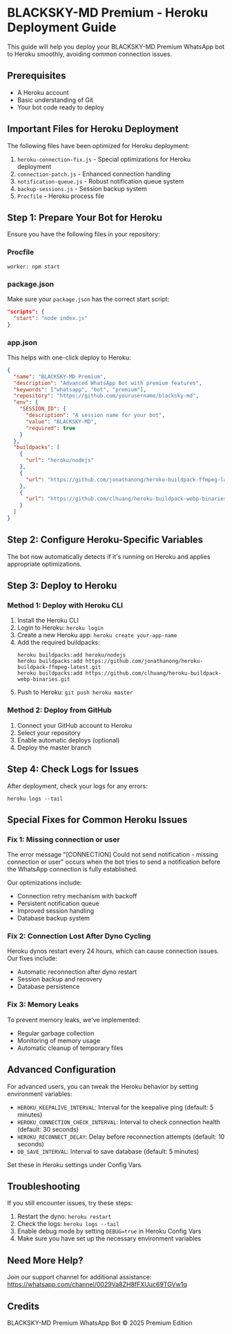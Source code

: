 # BLACKSKY-MD Premium - Heroku Deployment Guide

This guide will help you deploy your BLACKSKY-MD Premium WhatsApp bot to Heroku smoothly, avoiding common connection issues.

## Prerequisites

- A Heroku account
- Basic understanding of Git
- Your bot code ready to deploy

## Important Files for Heroku Deployment

The following files have been optimized for Heroku deployment:

1. `heroku-connection-fix.js` - Special optimizations for Heroku deployment
2. `connection-patch.js` - Enhanced connection handling
3. `notification-queue.js` - Robust notification queue system
4. `backup-sessions.js` - Session backup system
5. `Procfile` - Heroku process file

## Step 1: Prepare Your Bot for Heroku

Ensure you have the following files in your repository:

### Procfile
```
worker: npm start
```

### package.json
Make sure your `package.json` has the correct start script:
```json
"scripts": {
  "start": "node index.js"
}
```

### app.json
This helps with one-click deploy to Heroku:
```json
{
  "name": "BLACKSKY-MD Premium",
  "description": "Advanced WhatsApp Bot with premium features",
  "keywords": ["whatsapp", "bot", "premium"],
  "repository": "https://github.com/yourusername/blacksky-md",
  "env": {
    "SESSION_ID": {
      "description": "A session name for your bot",
      "value": "BLACKSKY-MD",
      "required": true
    }
  },
  "buildpacks": [
    {
      "url": "heroku/nodejs"
    },
    {
      "url": "https://github.com/jonathanong/heroku-buildpack-ffmpeg-latest.git"
    },
    {
      "url": "https://github.com/clhuang/heroku-buildpack-webp-binaries.git"
    }
  ]
}
```

## Step 2: Configure Heroku-Specific Variables

The bot now automatically detects if it's running on Heroku and applies appropriate optimizations. 

## Step 3: Deploy to Heroku

### Method 1: Deploy with Heroku CLI

1. Install the Heroku CLI
2. Login to Heroku: `heroku login`
3. Create a new Heroku app: `heroku create your-app-name`
4. Add the required buildpacks:
   ```
   heroku buildpacks:add heroku/nodejs
   heroku buildpacks:add https://github.com/jonathanong/heroku-buildpack-ffmpeg-latest.git
   heroku buildpacks:add https://github.com/clhuang/heroku-buildpack-webp-binaries.git
   ```
5. Push to Heroku: `git push heroku master`

### Method 2: Deploy from GitHub

1. Connect your GitHub account to Heroku
2. Select your repository
3. Enable automatic deploys (optional)
4. Deploy the master branch

## Step 4: Check Logs for Issues

After deployment, check your logs for any errors:
```
heroku logs --tail
```

## Special Fixes for Common Heroku Issues

### Fix 1: Missing connection or user

The error message "[CONNECTION] Could not send notification - missing connection or user" occurs when the bot tries to send a notification before the WhatsApp connection is fully established.

Our optimizations include:
- Connection retry mechanism with backoff
- Persistent notification queue
- Improved session handling
- Database backup system

### Fix 2: Connection Lost After Dyno Cycling

Heroku dynos restart every 24 hours, which can cause connection issues. Our fixes include:
- Automatic reconnection after dyno restart
- Session backup and recovery
- Database persistence

### Fix 3: Memory Leaks

To prevent memory leaks, we've implemented:
- Regular garbage collection
- Monitoring of memory usage
- Automatic cleanup of temporary files

## Advanced Configuration

For advanced users, you can tweak the Heroku behavior by setting environment variables:

- `HEROKU_KEEPALIVE_INTERVAL`: Interval for the keepalive ping (default: 5 minutes)
- `HEROKU_CONNECTION_CHECK_INTERVAL`: Interval to check connection health (default: 30 seconds)
- `HEROKU_RECONNECT_DELAY`: Delay before reconnection attempts (default: 10 seconds)
- `DB_SAVE_INTERVAL`: Interval to save database (default: 5 minutes)

Set these in Heroku settings under Config Vars.

## Troubleshooting

If you still encounter issues, try these steps:

1. Restart the dyno: `heroku restart`
2. Check the logs: `heroku logs --tail`
3. Enable debug mode by setting `DEBUG=true` in Heroku Config Vars
4. Make sure you have set up the necessary environment variables

## Need More Help?

Join our support channel for additional assistance:
https://whatsapp.com/channel/0029Va8ZH8fFXUuc69TGVw1q

## Credits

BLACKSKY-MD Premium WhatsApp Bot
© 2025 Premium Edition